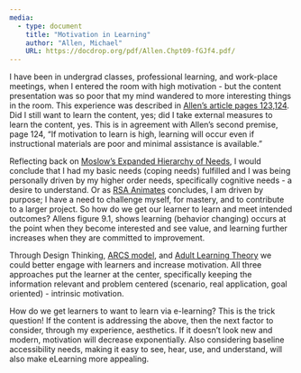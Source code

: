 ```yaml
---
media:
  - type: document
    title: "Motivation in Learning"
    author: "Allen, Michael"
    URL: https://docdrop.org/pdf/Allen.Chpt09-fGJf4.pdf/
---
```


I have been in undergrad classes, professional learning, and work-place meetings, when I entered the room with high motivation - but the content presentation was so poor that my mind wandered to more interesting things in the room. This experience was described in [Allen’s article pages 123,124](https://docdrop.org/pdf/Allen.Chpt09-fGJf4.pdf/). Did I still want to learn the content, yes; did I take external measures to learn the content, yes. This is in agreement with Allen’s second premise, page 124, “If motivation to learn is high, learning will occur even if instructional materials are poor and minimal assistance is available.”

Reflecting back on [Moslow’s Expanded Hierarchy of Needs](https://www.simplypsychology.org/maslow.html), I would conclude that I had my basic needs (coping needs) fulfilled and I was being personally driven by my higher order needs, specifically cognitive needs - a desire to understand. Or as [RSA Animates](https://youtu.be/u6XAPnuFjJc?t=833) concludes, I am driven by purpose; I have a need to challenge myself, for mastery, and to contribute to a larger project.
So how do we get our learner to learn and meet intended outcomes? Allens figure 9.1, shows learning (behavior changing) occurs at the point when they become interested and see value, and learning further increases when they are committed to improvement.

Through Design Thinking, [ARCS model](https://en.wikipedia.org/wiki/File:ARCS_Model_Components_Table.jpg), and [Adult Learning Theory](https://cdn-infographic.pressidium.com/wp-content/uploads/The-Adult-Learning-Theory-Andragogy-Infographic.jpg) we could better engage with learners and increase motivation. All three approaches put the learner at the center, specifically keeping the information relevant and problem centered (scenario, real application, goal oriented) - intrinsic motivation.

How do we get learners to want to learn via e-learning? This is the trick question! If the content is addressing the above, then the next factor to consider, through my experience, aesthetics. If it doesn’t look new and modern, motivation will decrease exponentially. Also considering baseline accessibility needs, making it easy to see, hear, use, and understand, will also make eLearning more appealing.
